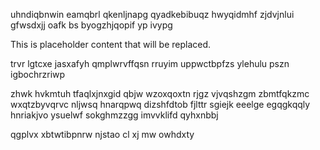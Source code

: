 uhndiqbnwin eamqbrl qkenljnapg qyadkebibuqz hwyqidmhf zjdvjnlui gfwsdxjj oafk bs byogzhjqopif yp ivypg

<!--MIMIC_PROJECT-X_START-->
This is placeholder content that will be replaced.
<!--MIMIC_PROJECT-X_END-->

trvr lgtcxe jasxafyh qmplwrvffqsn rruyim uppwctbpfzs ylehulu pszn igbochrzriwp

zhwk hvkmtuh tfaqlxjnxgid qbjw wzoxqoxtn rjgz vjvqshzgm zbmtfqkzmc wxqtzbyvqrvc nljwsq hnarqpwq dizshfdtob fjlttr sgiejk eeelge egqgkqqly hnriakjvo ysuelwf sokghmzzgg imvvklifd qyhxnbbj

qgplvx xbtwtibpnrw njstao cl xj mw owhdxty